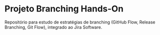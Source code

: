 # Projeto Branching Hands-On

Repositório para estudo de estratégias de branching (GitHub Flow, Release Branching, Git Flow),
integrado ao Jira Software.